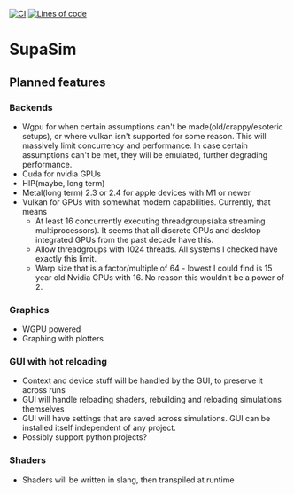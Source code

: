 [![CI](https://github.com/supasim/supasim/actions/workflows/ci.yml/badge.svg)](https://github.com/supasim/supasim/actions/workflows/ci.yml)
[![Lines of code](https://tokei.rs/b1/github/supasim/supasim)](https://github.com/supasim/supasim)

# SupaSim

## Planned features

### Backends
* Wgpu for when certain assumptions can't be made(old/crappy/esoteric setups), or where vulkan isn't supported for some reason. This will massively limit concurrency and performance. In case certain assumptions can't be met, they will be emulated, further degrading performance.
* Cuda for nvidia GPUs
* HIP(maybe, long term)
* Metal(long term) 2.3 or 2.4 for apple devices with M1 or newer
* Vulkan for GPUs with somewhat modern capabilities. Currently, that means
  * At least 16 concurrently executing threadgroups(aka streaming multiprocessors). It seems that all discrete GPUs and desktop integrated GPUs from the past decade have this.
  * Allow threadgroups with 1024 threads. All systems I checked have exactly this limit.
  * Warp size that is a factor/multiple of 64 - lowest I could find is 15 year old Nvidia GPUs with 16. No reason this wouldn't be a power of 2.

### Graphics
* WGPU powered
* Graphing with plotters

### GUI with hot reloading
* Context and device stuff will be handled by the GUI, to preserve it across runs
* GUI will handle reloading shaders, rebuilding and reloading simulations themselves
* GUI will have settings that are saved across simulations. GUI can be installed itself independent of any project.
* Possibly support python projects?

### Shaders
* Shaders will be written in slang, then transpiled at runtime
